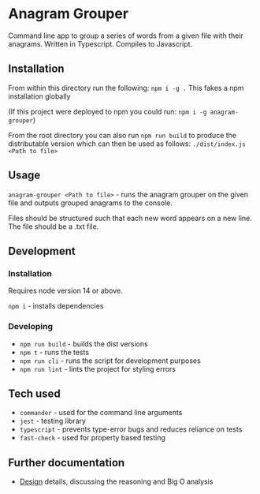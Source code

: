 # Anagram Grouper

Command line app to group a series of words from a given file with their anagrams.
Written in Typescript. Compiles to Javascript.

## Installation
From within this directory run the following:
`npm i -g .`
This fakes a npm installation globally

(If this project were deployed to npm you could run: `npm i -g anagram-grouper`)

From the root directory you can also run `npm run build` to produce the distributable version which can then be used as follows:
`./dist/index.js <Path to file>`

## Usage
`anagram-grouper <Path to file>` - runs the anagram grouper on the given file and outputs grouped anagrams to the console.

Files should be structured such that each new word appears on a new line.
The file should be a .txt file.

## Development

### Installation
Requires node version 14 or above.

`npm i` - installs dependencies

### Developing
- `npm run build` - builds the dist versions
- `npm t` - runs the tests
- `npm run cli` - runs the script for development purposes
- `npm run lint` - lints the project for styling errors

## Tech used
- `commander` - used for the command line arguments
- `jest` - testing library
- `typescript` - prevents type-error bugs and reduces reliance on tests
- `fast-check` - used for property based testing

## Further documentation
- [Design](./documentation/design.md) details, discussing the reasoning and Big O analysis
